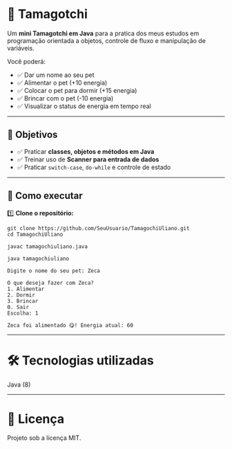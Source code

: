 # 🐥 Tamagotchi

Um **mini Tamagotchi em Java** para a pratica dos meus estudos em programação orientada a objetos, controle de fluxo e manipulação de variáveis.

Você poderá:
- ✅ Dar um nome ao seu pet  
- ✅ Alimentar o pet (+10 energia)  
- ✅ Colocar o pet para dormir (+15 energia)  
- ✅ Brincar com o pet (-10 energia)  
- ✅ Visualizar o status de energia em tempo real

---

## 🎯 Objetivos

- ✅ Praticar **classes, objetos e métodos em Java**  
- ✅ Treinar uso de **Scanner para entrada de dados**  
- ✅ Praticar `switch-case`, `do-while` e controle de estado  

---

## 🚀 Como executar

1️⃣ **Clone o repositório:**

```
git clone https://github.com/SeuUsuario/TamagochiUliano.git
cd TamagochiUliano
```

```
javac tamagochiuliano.java
```

```
java tamagochiuliano
```
```
Digite o nome do seu pet: Zeca

O que deseja fazer com Zeca?
1. Alimentar
2. Dormir
3. Brincar
0. Sair
Escolha: 1

Zeca foi alimentado 😋! Energia atual: 60
```
---

# 🛠️ Tecnologias utilizadas

Java (8)

---

# 📜 Licença

Projeto sob a licença MIT.







